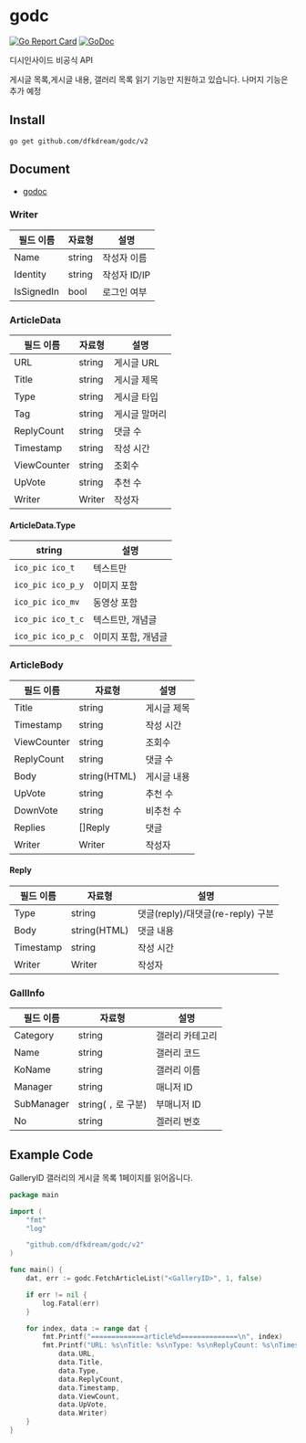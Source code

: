 # godc 
[![Go Report Card](https://goreportcard.com/badge/github.com/dfkdream/godc)](https://goreportcard.com/report/github.com/dfkdream/godc)
[![GoDoc](https://godoc.org/github.com/dfkdream/godc?status.svg)](https://pkg.go.dev/github.com/dfkdream/godc/v2)

디시인사이드 비공식 API

게시글 목록,게시글 내용, 갤러리 목록 읽기 기능만 지원하고 있습니다. 나머지 기능은 추가 예정

## Install

`go get github.com/dfkdream/godc/v2`

## Document

* [godoc](https://pkg.go.dev/github.com/dfkdream/godc/v2)

### Writer
필드 이름 | 자료형 | 설명
---------|--------|------
Name | string | 작성자 이름
Identity | string | 작성자 ID/IP
IsSignedIn | bool | 로그인 여부

### ArticleData

필드 이름 | 자료형 | 설명
---------|--------|------
URL | string | 게시글 URL
Title | string | 게시글 제목
Type | string | 게시글 타입
Tag | string | 게시글 말머리
ReplyCount | string | 댓글 수
Timestamp | string | 작성 시간
ViewCounter | string | 조회수
UpVote | string | 추천 수
Writer | Writer | 작성자

#### ArticleData.Type

string | 설명
-----|-----
`ico_pic ico_t` | 텍스트만
`ico_pic ico_p_y` | 이미지 포함
`ico_pic ico_mv` | 동영상 포함
`ico_pic ico_t_c` | 텍스트만, 개념글
`ico_pic ico_p_c` | 이미지 포함, 개념글

### ArticleBody
필드 이름 | 자료형 | 설명
---------|--------|-------
Title | string | 게시글 제목
Timestamp | string | 작성 시간
ViewCounter | string | 조회수
ReplyCount | string | 댓글 수
Body | string(HTML) | 게시글 내용
UpVote | string | 추천 수
DownVote | string | 비추천 수
Replies | []Reply | 댓글
Writer | Writer | 작성자

#### Reply
필드 이름 | 자료형 | 설명
---------|--------|--------
Type | string | 댓글(reply)/대댓글(re-reply) 구분
Body | string(HTML) | 댓글 내용
Timestamp | string | 작성 시간
Writer | Writer | 작성자

### GallInfo
필드 이름 | 자료형 | 설명
---------|--------|--------
Category | string | 갤러리 카테고리
Name | string | 갤러리 코드
KoName | string | 갤러리 이름
Manager | string | 매니저 ID
SubManager | string( `,` 로 구분) | 부매니저 ID
No | string | 겔러리 번호

## Example Code

GalleryID 갤러리의 게시글 목록 1페이지를 읽어옵니다.
```Go
package main

import (
	"fmt"
	"log"

	"github.com/dfkdream/godc/v2"
)

func main() {
	dat, err := godc.FetchArticleList("<GalleryID>", 1, false)

	if err != nil {
		log.Fatal(err)
	}

	for index, data := range dat {
		fmt.Printf("=============article%d==============\n", index)
		fmt.Printf("URL: %s\nTitle: %s\nType: %s\nReplyCount: %s\nTimestamp : %s\nViewCount : %s\nUpVote : %s\nWriter : %+v",
			data.URL,
			data.Title,
			data.Type,
			data.ReplyCount,
			data.Timestamp,
			data.ViewCount,
			data.UpVote,
			data.Writer)
	}
}
```
